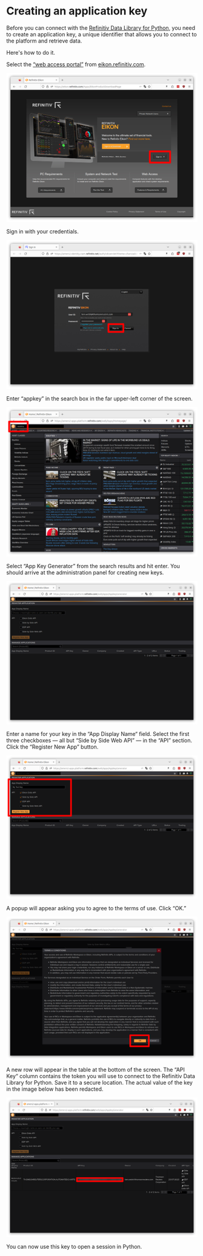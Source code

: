 ```{include} _templates/nav.html
```

# Creating an application key

Before you can connect with the [Refinitiv Data Library for Python](https://pypi.org/project/refinitiv-data/), you need to create an application key,  a unique identifier that allows you to connect to the platform and retrieve data.

Here's how to do it.

Select the [“web access portal”](https://eikon.refinitiv.com/Apps/EikonProductDownloadPage) from [eikon.refinitiv.com](https://eikon.refinitiv.com/).

[![Eikon web access portal](_static/img/portal.png)](https://eikon.refinitiv.com/Apps/EikonProductDownloadPage)

Sign in with your credentials.

![Eikon web access portal login](_static/img/password.png)

Enter “appkey” in the search box in the far upper-left corner of the screen.

![Eikon web access portal search of "appkey"](_static/img/search.png)

Select “App Key Generator” from the search results and hit enter. You should arrive at the administration panel for creating new keys.

![Eikon app key generator](_static/img/appkeygenerator.png)

Enter a name for your key in the “App Display Name“ field. Select the first three checkboxes — all but “Side by Side Web API” — in the “API” section. Click the “Register New App” button.

![Eikon app key form](_static/img/form.png)

A popup will appear asking you to agree to the terms of use. Click “OK.”

![Eikon app key terms of use](_static/img/terms.png)

A new row will appear in the table at the bottom of the screen. The “API Key“ column contains the token you will use to connect to the Refinitiv Data Library for Python. Save it to a secure location. The actual value of the key in the image below has been redacted.

![Eikon app key table](_static/img/table.png)

You can now use this key to open a session in Python.